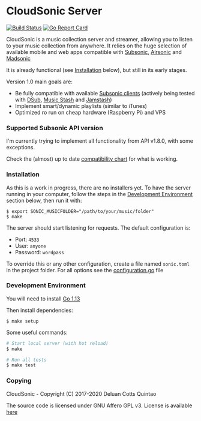 # CloudSonic Server

[![Build Status](https://github.com/cloudsonic/sonic-server/workflows/CI/badge.svg)](https://github.com/cloudsonic/sonic-server/actions)
[![Go Report Card](https://goreportcard.com/badge/github.com/cloudsonic/sonic-server)](https://goreportcard.com/report/github.com/cloudsonic/sonic-server)

CloudSonic is a music collection server and streamer, allowing you to listen to your music collection from anywhere. 
It relies on the huge selection of available mobile and web apps compatible with [Subsonic](http://www.subsonic.org), 
[Airsonic](https://airsonic.github.io/) and [Madsonic](https://www.madsonic.org/)

It is already functional (see [Installation](#installation) below), but still in its early stages.

Version 1.0 main goals are:
- Be fully compatible with available [Subsonic clients](http://www.subsonic.org/pages/apps.jsp)
  (actively being tested with
  [DSub](http://www.subsonic.org/pages/apps.jsp#dsub),
  [Music Stash](https://play.google.com/store/apps/details?id=com.ghenry22.mymusicstash) and
  [Jamstash](http://www.subsonic.org/pages/apps.jsp#jamstash))
- Implement smart/dynamic playlists (similar to iTunes)
- Optimized ro run on cheap hardware (Raspberry Pi) and VPS

### Supported Subsonic API version

I'm currently trying to implement all functionality from API v1.8.0, with some exceptions.

Check the (almost) up to date [compatibility chart](https://github.com/cloudsonic/sonic-server/wiki/Compatibility) 
for what is working.

### Installation

As this is a work in progress, there are no installers yet. To have the server running in your computer, follow 
the steps in the [Development Environment](#development-environment) section below, then run it with:

```
$ export SONIC_MUSICFOLDER="/path/to/your/music/folder"
$ make
```

The server should start listening for requests. The default configuration is:

- Port: `4533`
- User: `anyone`
- Password: `wordpass`

To override this or any other configuration, create a file named `sonic.toml` in the project folder.
 For all options see the [configuration.go](conf/configuration.go) file

### Development Environment

You will need to install [Go 1.13](https://golang.org/dl/)

Then install dependencies:

```
$ make setup
```

Some useful commands:

```bash
# Start local server (with hot reload)
$ make

# Run all tests
$ make test
```

### Copying

CloudSonic - Copyright (C) 2017-2020 Deluan Cotts Quintao

The source code is licensed under GNU Affero GPL v3. License is available [here](/LICENSE)
